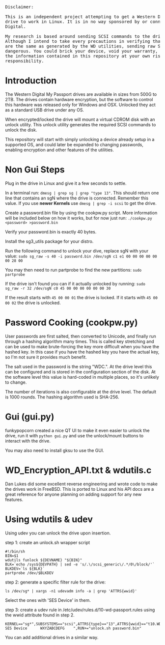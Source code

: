 <pre>
Disclaimer:

This is an independent project attempting to get a Western Digital My Passport
drive to work in Linux. It is in no way sponsored by or connected with Western
Digital.

My research is based around sending SCSI commands to the drive to unlock it.
Although I intend to take every precautions in verifying that the commands sent
are the same as generated by the WD utilities, sending raw SCSI commands can be
dangerous. You could brick your device, void your warranty, or worse. Use any of
the information contained in this repository at your own risk, I accept no
responsibility.
</pre>

Introduction
==
The Western Digital My Passport drives are available in sizes
from 500G to 2TB.  The drives contain hardware encryption, but the software to
control this hardware was released only for Windows and OSX. Unlocked they
act as a standard USB drive under any OS. 

When encrypted/locked the drive will mount a virtual CDROM disk with an unlock
utility.  This unlock utility generates the required SCSI commands to unlock the
disk.

This repository will start with simply unlocking a device already setup in a
supported OS, and could later be expanded to changing passwords, enabling
encryption and other features of the utilities.

Non Gui Steps
==

Plug in the drive in Linux and give it a few seconds to settle. 

In a terminal run: ```dmesg | grep sg | grep "type 13"```. This should return
one line that contains an sgN where the drive is connected. Remember this value.
If you use <b> newer Kernels </b> use ```dmesg | grep -i scsi``` to get the drive.

Create a password.bin file by using the cookpw.py script. More information
will be included below on how it works, but for now just run:
```./cookpw.py <password> >password.bin```

Verify your password.bin is exactly 40 bytes.

Install the sg3_utils package for your distro.

Run the following command to unlock your dive, replace sgN with your value:
```sudo sg_raw -s 40 -i password.bin /dev/sgN c1 e1 00 00 00 00 00 00 28 00```

You may then need to run partprobe to find the new partitions:
```sudo partprobe```

If the drive isn't found you can if it actually unlocked by running:
```sudo sg_raw -r 32 /dev/sgN c0 45 00 00 00 00 00 00 30```

If the result starts with ```45 00 00 01``` the drive is locked. If it starts
with ```45 00 00 02``` the drive is unlocked.

Password Cooking (cookpw.py)
==
User passwords are first salted, then converted to Unicode, and finally run
through a hashing algorithm many times. This is called key stretching and can be
used to make brute-forcing the key more difficult when you have the hashed key.
In this case if you have the hashed key you have the actual key, so I'm not sure
it provides much benefit.

The salt used in the password is the string "WDC.". At the drive level this can
be configured and is stored in the configuration section of the disk. At the
software level this value is hard-coded in multiple places, so it's unlikely to
change.

The number of iterations is also configurable at the drive level. The default is
1000 rounds. The hashing algorithm used is SHA-256.

Gui (gui.py)
==
funkypopcorn created a nice QT UI to make it even easier to unlock the drive,
run it with ```python gui.py``` and use the unlock/mount buttons to interact
with the drive.

You may also need to install gksu to use the GUI.

WD_Encryption_API.txt & wdutils.c
==
Dan Lukes did some excellent reverse engineering and wrote code to make the
drives work in FreeBSD. This is ported to Linux and his API docs are
a great reference for anyone planning on adding support for any new features.

Using wdutils & udev
==
Using udev you can unlock the drive upon insertion.

step 1: create an unlock.sh wrapper script

```
#!/bin/sh
BIN=$1
wdutils funlock ${DEVNAME} "${BIN}"
BLK=`echo /sys${DEVPATH} | sed -e 's/.\/scsi_generic\/.*/0\/block/'`
BLKDEV=`ls ${BLK}`
partprobe /dev/$BLKDEV
```

step 2: generate a specific filter rule for the drive:

```
ls /dev/sg* | xargs -n1 udevadm info -a | grep 'ATTRS{wwid}'
``` 
Select the ones with 'SES Device' in them.

step 3: create a udev rule in /etc/udev/rules.d/10-wd-passport.rules using the
        wwid attribute found in step 2.

```
KERNEL=="sg*",SUBSYSTEMS=="scsi",ATTRS{type}=="13",ATTRS{wwid}=="t10.WD      SES Device      WXYZABCDEFG    ",RUN+="unlock.sh password.bin"
```

You can add additional drives in a similar way.
